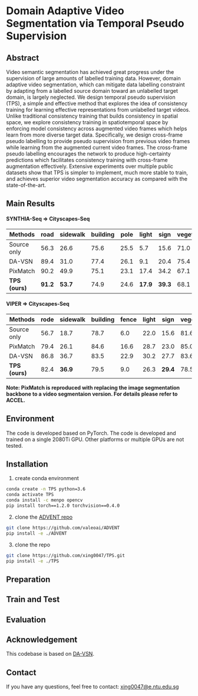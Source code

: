 # Domain Adaptive Video Segmentation via Temporal Pseudo Supervision

## Abstract
Video semantic segmentation has achieved great progress under the supervision of large amounts of labelled training data. However, domain adaptive video segmentation, which can mitigate data labelling constraint by adapting from a labelled source domain toward an unlabelled target domain, is largely neglected. We design temporal pseudo supervision (TPS), a simple and effective method that explores the idea of consistency training for learning effective representations from unlabelled target videos. Unlike traditional consistency training that builds consistency in spatial space, we explore consistency training in spatiotemporal space by enforcing model consistency across augmented video frames which helps learn from more diverse target data. Specifically, we design cross-frame pseudo labelling to provide pseudo supervision from previous video frames while learning from the augmented current video frames. The cross-frame pseudo labelling encourages the network to produce high-certainty predictions which facilitates consistency training with cross-frame augmentation effectively. Extensive experiments over multiple public datasets show that TPS is simpler to implement, much more stable to train, and achieves superior video segmentation accuracy as compared with the state-of-the-art.

## Main Results
#### SYNTHIA-Seq => Cityscapes-Seq
| Methods       | road | sidewalk | building | pole | light | sign | vegetation | sky | person | rider | car | mIoU |
|---------------|------|----------|----------|------|-------|------|------------|-----|--------|-------|-----|------|
| Source only   | 56.3 | 26.6 | 75.6 | 25.5 |  5.7 | 15.6 | 71.0 | 58.5 | 41.7 | 17.1 | 27.9 | 38.3 |
| DA-VSN        | 89.4 | 31.0 | 77.4 | 26.1 |  9.1 | 20.4 | 75.4 | 74.6 | 42.9 | 16.1 | 82.4 | 49.5 |
| PixMatch      | 90.2 | 49.9 | 75.1 | 23.1 | 17.4 | 34.2 | 67.1 | 49.9 | 55.8 | 14.0 | 84.3 | 51.0 |
| **TPS (ours)**| **91.2**| **53.7** | 74.9 | 24.6 | **17.9** | **39.3** | 68.1 | 59.7 | **57.2** | **20.3** | **84.5** | **53.8** |

#### VIPER => Cityscapes-Seq
| Methods     | rode | sidewalk | building | fence | light | sign | vegetation | terrain | sky | person | car | truck | bus | motor | bike | mIoU |
|-------------|------|----------|----------|-------|-------|------|------------|---------|-----|--------|-----|-------|-----|-------|------|------|
| Source only | 56.7 | 18.7 | 78.7 |  6.0 | 22.0 | 15.6 | 81.6 | 18.3 | 80.4 | 59.9 | 66.3 |  4.5 | 16.8 | 20.4 | 10.3 | 37.1 |
| PixMatch    | 79.4 | 26.1 | 84.6 | 16.6 | 28.7 | 23.0 | 85.0 | 30.1 | 83.7 | 58.6 | 75.8 | 34.2 | 45.7 | 16.6 | 12.4 | 46.7 |
| DA-VSN      | 86.8 | 36.7 | 83.5 | 22.9 | 30.2 | 27.7 | 83.6 | 26.7 | 80.3 | 60.0 | 79.1 | 20.3 | 47.2 | 21.2 | 11.4 | 47.8 |
| **TPS (ours)** | 82.4 | **36.9** | 79.5 | 9.0 | 26.3 | **29.4** | 78.5 | 28.2 | 81.8 | **61.2** | **80.2** | **39.8** | 40.3 | 28.5 | 31.7 | **48.9** |

**Note: PixMatch is reproduced with replacing the image segmentation backbone to a video segmentaion version. For details please refer to ACCEL.**

## Environment
The code is developed based on PyTorch. The code is developed and trained on a single 2080Ti GPU. Other platforms or multiple GPUs are not tested.

## Installation
1. create conda environment
```bash
conda create -n TPS python=3.6
conda activate TPS
conda install -c menpo opencv
pip install torch==1.2.0 torchvision==0.4.0
```
2. clone the [ADVENT repo](https://github.com/valeoai/ADVENT)
```bash
git clone https://github.com/valeoai/ADVENT
pip install -e ./ADVENT
```

3. clone the repo
```bash
git clone https://github.com/xing0047/TPS.git
pip install -e ./TPS
```

## Preparation

## Train and Test

## Evaluation

## Acknowledgement
This codebase is based on [DA-VSN](https://github.com/Dayan-Guan/DA-VSN).

## Contact
If you have any questions, feel free to contact: xing0047@e.ntu.edu.sg
